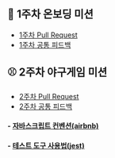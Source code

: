 ## 🛫 1주차 온보딩 미션

- [1주차 Pull Request](https://github.com/woowacourse-precourse/javascript-onboarding/pull/240)
- [1주차 공통 피드백](https://docs.google.com/document/d/1fxW5IrWeJ6VATWJqE9F5NDiRifrqLRsChXFVicVEQdw/edit)

## ⚾ 2주차 야구게임 미션

- [2주차 Pull Request](https://github.com/woowacourse-precourse/javascript-baseball/pull/223)
- [2주차 공통 피드백](https://docs.google.com/document/d/1QhiufVNV0ZixOPu99jFp1EN265dyN0WeXKcvtFNQ5nQ/edit)

#### - [자바스크립트 컨벤션(airbnb)](https://github.com/airbnb/javascript)
#### - [테스트 도구 사용법(jest)](https://jestjs.io/) 
